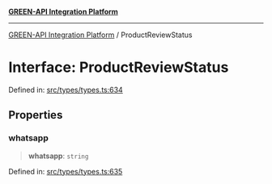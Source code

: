 [**GREEN-API Integration Platform**](../README.md)

***

[GREEN-API Integration Platform](../globals.md) / ProductReviewStatus

# Interface: ProductReviewStatus

Defined in: [src/types/types.ts:634](https://github.com/green-api/greenapi-integration/blob/1e2009040b9fbee0c78f6935b3e8b1d1b6550313/src/types/types.ts#L634)

## Properties

### whatsapp

> **whatsapp**: `string`

Defined in: [src/types/types.ts:635](https://github.com/green-api/greenapi-integration/blob/1e2009040b9fbee0c78f6935b3e8b1d1b6550313/src/types/types.ts#L635)
